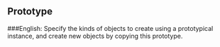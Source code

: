 ## Prototype
###English:
Specify the kinds of objects to create using a prototypical instance, and create new objects by copying this prototype.